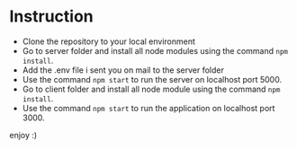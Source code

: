 # Instruction

* Clone the repository to your local environment
* Go to server folder and install all node modules using the command `npm install`.
* Add the .env file i sent you on mail to the server folder
* Use the command `npm start` to run the server on localhost port 5000.
* Go to client folder and install all node module using the command `npm install`.
* Use the command `npm start` to run the application on localhost port 3000.

enjoy :) 